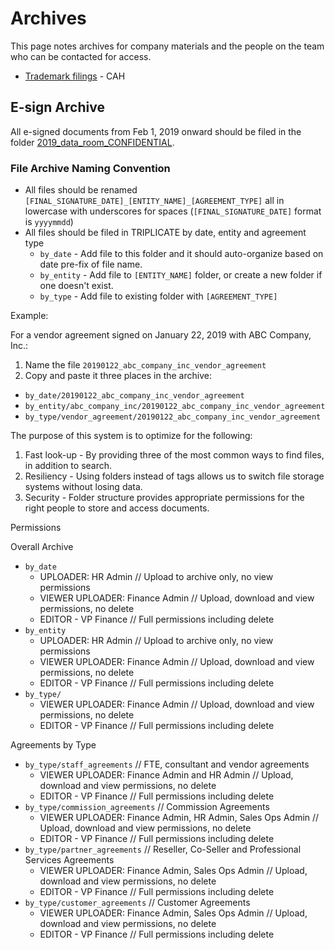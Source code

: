 # Archives 

This page notes archives for company materials and the people on the team who can be contacted for access. 

- [Trademark filings](https://docs.google.com/spreadsheets/d/1cG3KngKigz_DpeC_ZpboSEPOGEZjG094se4EyWFo1lo/edit?usp=sharing) - CAH

## E-sign Archive 

All e-signed documents from Feb 1, 2019 onward should be filed in the folder [2019_data_room_CONFIDENTIAL](https://docs.google.com/document/d/1sE23XufwhsNt8WFlCmkbuCjZaKbelj9jxqoq9ZTN7Wc/edit). 

### File Archive Naming Convention 

- All files should be renamed `[FINAL_SIGNATURE_DATE]_[ENTITY_NAME]_[AGREEMENT_TYPE]` all in lowercase with underscores for spaces (`[FINAL_SIGNATURE_DATE]` format is `yyyymmdd`)
- All files should be filed in TRIPLICATE by date, entity and agreement type 
  - `by_date` - Add file to this folder and it should auto-organize based on date pre-fix of file name. 
  - `by_entity` - Add file to `[ENTITY_NAME]` folder, or create a new folder if one doesn't exist. 
  - `by_type` - Add file to existing folder with `[AGREEMENT_TYPE]`

Example: 

For a vendor agreement signed on January 22, 2019 with ABC Company, Inc.: 

1. Name the file `20190122_abc_company_inc_vendor_agreement` 
2. Copy and paste it three places in the archive: 
  - `by_date/20190122_abc_company_inc_vendor_agreement`
  - `by_entity/abc_company_inc/20190122_abc_company_inc_vendor_agreement`
  - `by_type/vendor_agreement/20190122_abc_company_inc_vendor_agreement`

The purpose of this system is to optimize for the following: 

1. Fast look-up - By providing three of the most common ways to find files, in addition to search. 
2. Resiliency - Using folders instead of tags allows us to switch file storage systems without losing data. 
3. Security - Folder structure provides appropriate permissions for the right people to store and access documents. 

Permissions

Overall Archive 

- `by_date`
  - UPLOADER: HR Admin // Upload to archive only, no view permissions  
  - VIEWER UPLOADER: Finance Admin // Upload, download and view permissions, no delete    
  - EDITOR - VP Finance // Full permissions including delete 
- `by_entity`
  - UPLOADER: HR Admin // Upload to archive only, no view permissions  
  - VIEWER UPLOADER: Finance Admin // Upload, download and view permissions, no delete    
  - EDITOR - VP Finance // Full permissions including delete 
- `by_type/`
  - VIEWER UPLOADER: Finance Admin // Upload, download and view permissions, no delete    
  - EDITOR - VP Finance // Full permissions including delete 

Agreements by Type 

- `by_type/staff_agreements` // FTE, consultant and vendor agreements 
  - VIEWER UPLOADER: Finance Admin and HR Admin // Upload, download and view permissions, no delete    
  - EDITOR - VP Finance // Full permissions including delete 
- `by_type/commission_agreements` // Commission Agreements 
  - VIEWER UPLOADER: Finance Admin, HR Admin, Sales Ops Admin // Upload, download and view permissions, no delete    
  - EDITOR - VP Finance // Full permissions including delete 
- `by_type/partner_agreements` // Reseller, Co-Seller and Professional Services Agreements   
  - VIEWER UPLOADER: Finance Admin, Sales Ops Admin // Upload, download and view permissions, no delete    
  - EDITOR - VP Finance // Full permissions including delete 
- `by_type/customer_agreements` // Customer Agreements 
  - VIEWER UPLOADER: Finance Admin, Sales Ops Admin // Upload, download and view permissions, no delete    
  - EDITOR - VP Finance // Full permissions including delete 




